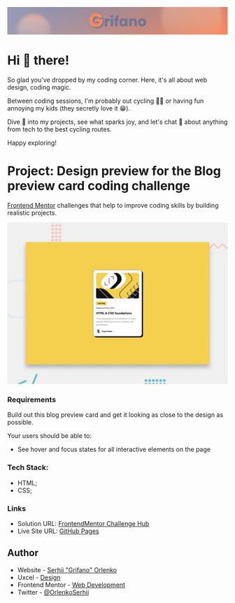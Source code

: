 ![](/assets/Banner.jpg)

# Hi 👋 there!

So glad you've dropped by my coding corner. Here, it's all about web design,
coding magic.

Between coding sessions, I'm probably out cycling 🚴‍♂️ or having fun annoying my
kids (they secretly love it 😁).

Dive 👀 into my projects, see what sparks joy, and let's chat 💬 about anything
from tech to the best cycling routes.

Happy exploring!

# Project: Design preview for the Blog preview card coding challenge

[Frontend Mentor](https://www.frontendmentor.io) challenges that help to improve
coding skills by building realistic projects.

![](./assets/preview.jpg)

### Requirements

Build out this blog preview card and get it looking as close to the design as
possible.

Your users should be able to:

- See hover and focus states for all interactive elements on the page

### Tech Stack:

- HTML;
- CSS;

### Links

- Solution URL:
  [FrontendMentor Challenge Hub](https://www.frontendmentor.io/challenges/blog-preview-card-ckPaj01IcS/hub)
- Live Site URL: [GitHub Pages](https://grifano.github.io/fm-02-blog-card/)

## Author

- Website - [Serhii "Grifano" Orlenko](https://www.grifano.com)
- Uxcel - [Design](https://app.uxcel.com/ux/EE4PBID94EEH)
- Frontend Mentor -
  [Web Development](https://www.frontendmentor.io/profile/grifano)
- Twitter - [@OrlenkoSerhii](https://twitter.com/OrlenkoSerhii)
